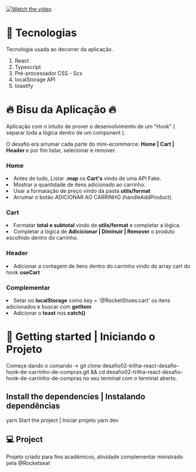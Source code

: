 [![Watch the video](https://i.imgur.com/pEuLhI3.png)](https://youtu.be/lua52wE3Slc)

# 🧪 Tecnologias
Tecnologia usada ao decorrer da aplicação.

1) React
2) Typescript
3) Pré-processador CSS - Scs
4) localStorage API
5) toastify


# :fire: Bisu da Aplicação :fire:
Aplicação com o intuito de prover o desenvolvimento de um "Hook" ( separar toda a lógica dentro de um component ).

<span>O desafio era arrumar cada parte do mini-ecommerce: <strong>Home | Cart | Header </strong> e por fim listar, selecionar e remover.</span>

### Home
<li>Antes de tudo, Listar <strong>.map</strong> os <strong>Cart's</strong> vindo de uma API Fake.</li>
<li>Mostrar a quantidade de itens adicionado ao carrinho.</li>
<li>Usar a formatação de preço vindo da pasta <strong>utils/format</strong></li>
<li>Arrumar o botão ADICIONAR AO CARRINHO (handleAddProduct).</li>

### Cart
<li>Formatar <strong>total e subtotal</strong> vindo de <strong>utils/format</strong> e completar a lógica.</li>
<li>Completar a lógica de <strong>Adicicionar | Diminuir | Remover</strong> o produto escolhido dentro do carrinho.</li>


### Header
<li>Adicionar a contagem de itens dentro do carrinho vindo do array cart do hook <strong>useCart</strong></li>

### Complementar 
<li>Setar no <strong>localStorage</strong> como key = '@RocketShoes:cart' os itens adicionados e buscar com <strong>getItem</strong> </li> 
<li>Adicionar o <strong>toast</strong> nos <strong>catch()</strong></li>

# 🚀 Getting started | Iniciando o Projeto
Começe dando o comando -> git clone desafio02-trilha-react-desafio-hook-de-carrinho-de-compras.git && cd desafio02-trilha-react-desafio-hook-de-carrinho-de-compras no seu terminal com o terminal aberto.

## Install the dependencies | Instalando dependências
yarn
Start the project | Iniciar projeto
yarn dev
## 💻 Project
Projeto criado para fins acadêmicos, atividade complementar ministrado pela @Rocketseat

